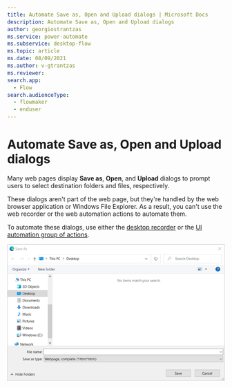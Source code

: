 ```yaml
---
title: Automate Save as, Open and Upload dialogs | Microsoft Docs
description: Automate Save as, Open and Upload dialogs
author: georgiostrantzas
ms.service: power-automate
ms.subservice: desktop-flow
ms.topic: article
ms.date: 08/09/2021
ms.author: v-gtrantzas
ms.reviewer:
search.app: 
  - Flow
search.audienceType: 
  - flowmaker
  - enduser
---
```


# Automate Save as, Open and Upload dialogs

Many web pages display **Save as**, **Open**, and **Upload** dialogs to prompt users to select destination folders and files, respectively.

These dialogs aren't part of the web page, but they're handled by the web browser application or Windows File Explorer. As a result, you can't use the web recorder or the web automation actions to automate them.

To automate these dialogs, use either the [desktop recorder](../recording-flow.md#desktop-recorder) or the [UI automation group of actions](../actions-reference/uiautomation.md). 

![Screenshot of a Save as dialog.](media/automate-save-open-upload-dialogs/save-as-dialog.png)